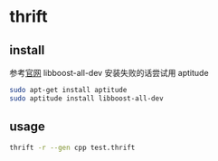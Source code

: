 # thrift

## install

参考[官网](https://thrift.apache.org/docs/install/debian.html)
libboost-all-dev 安装失败的话尝试用 aptitude

```bash
sudo apt-get install aptitude
sudo aptitude install libboost-all-dev
```

## usage

```bash
thrift -r --gen cpp test.thrift
```
